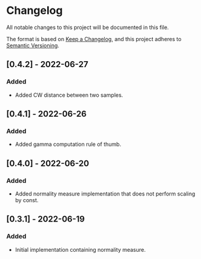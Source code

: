 # Changelog

All notable changes to this project will be documented in this file.

The format is based on [Keep a Changelog](https://keepachangelog.com/en/1.0.0/),
and this project adheres to [Semantic Versioning](https://semver.org/spec/v2.0.0.html).

## [0.4.2] - 2022-06-27

### Added

- Added CW distance between two samples.

## [0.4.1] - 2022-06-26

### Added

- Added gamma computation rule of thumb.

## [0.4.0] - 2022-06-20

### Added

- Added normality measure implementation that does not perform scaling by const.

## [0.3.1] - 2022-06-19

### Added

- Initial implementation containing normality measure.
